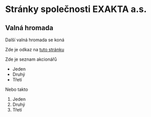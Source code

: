 # Stránky společnosti EXAKTA a.s.

## Valná hromada
Další valná hromada se koná 

Zde je odkaz na [tuto stránku](https://exakta.cz)

Zde je seznam akcionářů
- Jeden
- Druhý
- Třetí 

Nebo takto
1. Jeden
2. Druhý
3. Třetí 
